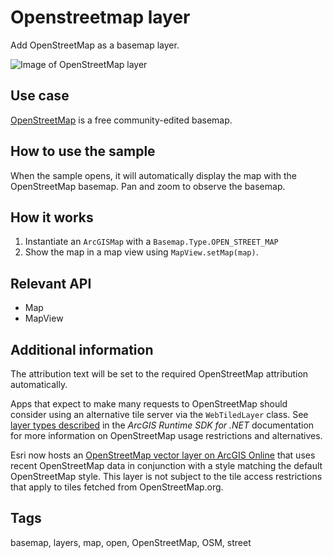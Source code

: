 # Openstreetmap layer

Add OpenStreetMap as a basemap layer.

![Image of OpenStreetMap layer](openstreetmap-layer.png)

## Use case

[OpenStreetMap](https://www.openstreetmap.org) is a free community-edited basemap.

## How to use the sample

When the sample opens, it will automatically display the map with the OpenStreetMap basemap. Pan and zoom to observe the basemap.

## How it works

1. Instantiate an `ArcGISMap` with a `Basemap.Type.OPEN_STREET_MAP`
2. Show the map in a map view using `MapView.setMap(map)`.

## Relevant API

* Map
* MapView

## Additional information

The attribution text will be set to the required OpenStreetMap attribution automatically. 

Apps that expect to make many requests to OpenStreetMap should consider using an alternative tile server via the `WebTiledLayer` class. See [layer types described](https://developers.arcgis.com/net/latest/wpf/guide/layer-types-described.htm#ESRI_SECTION1_B995CCAB20584F91890B3614CF16CF43) in the *ArcGIS Runtime SDK for .NET* documentation for more information on OpenStreetMap usage restrictions and alternatives.

Esri now hosts an [OpenStreetMap vector layer on ArcGIS Online](http://www.arcgis.com/home/item.html?id=3e1a00aeae81496587988075fe529f71) that uses recent OpenStreetMap data in conjunction with a style matching the default OpenStreetMap style. This layer is not subject to the tile access restrictions that apply to tiles fetched from OpenStreetMap.org.

## Tags

basemap, layers, map, open, OpenStreetMap, OSM, street